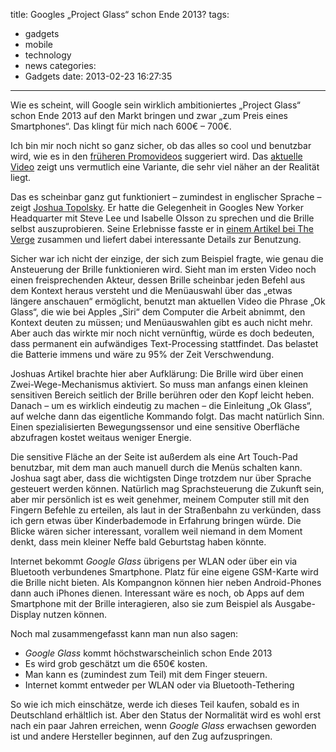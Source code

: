 title: Googles „Project Glass“ schon Ende 2013?
tags:
  - gadgets
  - mobile
  - technology
  - news
categories:
  - Gadgets
date: 2013-02-23 16:27:35
---

Wie es scheint, will Google sein wirklich ambitioniertes „Project Glass“ schon Ende 2013 auf den Markt bringen und zwar „zum Preis eines Smartphones“. Das klingt für mich nach 600€ &#8211; 700€.

Ich bin mir noch nicht so ganz sicher, ob das alles so cool und benutzbar wird, wie es in den [früheren Promovideos](http://www.youtube.com/watch?v=9c6W4CCU9M4) suggeriert wird. Das [aktuelle Video](http://www.youtube.com/watch?v=v1uyQZNg2vE) 
zeigt uns vermutlich eine Variante, die sehr viel näher an der Realität liegt.

Das es scheinbar ganz gut funktioniert – zumindest in englischer Sprache – zeigt [Joshua Topolsky](http://www.theverge.com/users/joshuatopolsky). Er hatte die Gelegenheit in Googles New Yorker Headquarter mit Steve Lee und Isabelle Olsson zu sprechen und die Brille selbst auszuprobieren. Seine Erlebnisse fasste er in [einem Artikel bei The Verge](http://www.theverge.com/2013/2/22/4013406/i-used-google-glass-its-the-future-with-monthly-updates) zusammen und liefert dabei interessante Details zur Benutzung.

Sicher war ich nicht der einzige, der sich zum Beispiel fragte, wie genau die Ansteuerung der Brille funktionieren wird. Sieht man im ersten Video noch einen freisprechenden Akteur, dessen Brille scheinbar jeden Befehl aus dem Kontext heraus versteht und die Menüauswahl über das „etwas längere anschauen“ ermöglicht, benutzt man aktuellen Video die Phrase „Ok Glass“, die wie bei Apples „Siri“ dem Computer die Arbeit abnimmt, den Kontext deuten zu müssen; und Menüauswahlen gibt es auch nicht mehr. Aber auch das wirkte mir noch nicht vernünftig, würde es doch bedeuten, dass permanent ein aufwändiges Text-Processing stattfindet. Das belastet die Batterie immens und wäre zu 95% der Zeit Verschwendung.

Joshuas Artikel brachte hier aber Aufklärung: Die Brille wird über einen Zwei-Wege-Mechanismus aktiviert. So muss man anfangs einen kleinen sensitiven Bereich seitlich der Brille berühren oder den Kopf leicht heben. Danach – um es wirklich eindeutig zu machen – die Einleitung „Ok Glass“, auf welche dann das eigentliche Kommando folgt. Das macht natürlich Sinn. Einen spezialisierten Bewegungssensor und eine sensitive Oberfläche abzufragen kostet weitaus weniger Energie.

Die sensitive Fläche an der Seite ist außerdem als eine Art Touch-Pad benutzbar, mit dem man auch manuell durch die Menüs schalten kann. Joshua sagt aber, dass die wichtigsten Dinge trotzdem nur über Sprache gesteuert werden können. Natürlich mag Sprachsteuerung die Zukunft sein, aber mir persönlich ist es weit genehmer, meinem Computer still mit den Fingern Befehle zu erteilen, als laut in der Straßenbahn zu verkünden, dass ich gern etwas über Kinderbademode in Erfahrung bringen würde. Die Blicke wären sicher interessant, vorallem weil niemand in dem Moment denkt, dass mein kleiner Neffe bald Geburtstag haben könnte.

Internet bekommt _Google Glass_ übrigens per <span class="caps">WLAN</span> oder über ein via Bluetooth verbundenes Smartphone. Platz für eine eigene <span class="caps">GSM</span>-Karte wird die Brille nicht bieten. Als Kompangnon können hier neben Android-Phones dann auch iPhones dienen. Interessant wäre es noch, ob Apps auf dem Smartphone mit der Brille interagieren, also sie zum Beispiel als Ausgabe-Display nutzen können.

Noch mal zusammengefasst kann man nun also sagen:
* _Google Glass_ kommt höchstwarscheinlich schon Ende 2013
* Es wird grob geschätzt um die 650€ kosten.
* Man kann es (zumindest zum Teil) mit dem Finger steuern.
* Internet kommt entweder per <span class="caps">WLAN</span> oder via Bluetooth-Tethering

So wie ich mich einschätze, werde ich dieses Teil kaufen, sobald es in Deutschland erhältlich ist. Aber den Status der Normalität wird es wohl erst nach ein paar Jahren erreichen, wenn _Google Glass_ erwachsen geworden ist und andere Hersteller beginnen, auf den Zug aufzuspringen.
